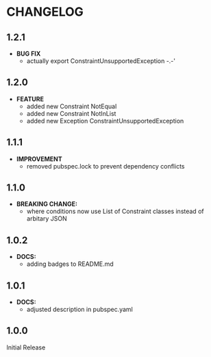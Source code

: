 # CHANGELOG
## 1.2.1
 - **BUG FIX**
   - actually export ConstraintUnsupportedException -.-'

## 1.2.0
 - **FEATURE**
    - added new Constraint NotEqual
    - added new Constraint NotInList
    - added new Exception ConstraintUnsupportedException

## 1.1.1
 - **IMPROVEMENT**
    - removed pubspec.lock to prevent dependency conflicts
    
## 1.1.0
 - **BREAKING CHANGE:**
   - where conditions now use List of Constraint classes instead of arbitary JSON

## 1.0.2
 - **DOCS:** 
    - adding badges to README.md

## 1.0.1
 - **DOCS:** 
    - adjusted description in pubspec.yaml

## 1.0.0
Initial Release
